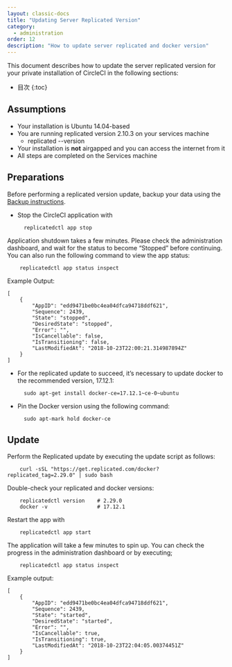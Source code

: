 ```yaml
---
layout: classic-docs
title: "Updating Server Replicated Version"
category:
  - administration
order: 12
description: "How to update server replicated and docker version"
---
```

This document describes how to update the server replicated version for your private installation of CircleCI in the following sections:

- 目次
{:toc}

## Assumptions

- Your installation is Ubuntu 14.04-based
- You are running replicated version 2.10.3 on your services machine 
  - replicated --version
- Your installation is **not** airgapped and you can access the internet from it
- All steps are completed on the Services machine

## Preparations

Before performing a replicated version update, backup your data using the [Backup instructions]({{site.baseurl}}/2.0/backup/).

- Stop the CircleCI application with

        replicatedctl app stop
    

Application shutdown takes a few minutes. Please check the administration dashboard, and wait for the status to become “Stopped” before continuing. You can also run the following command to view the app status:

        replicatedctl app status inspect
    

Example Output:

    [
        {
            "AppID": "edd9471be0bc4ea04dfca94718ddf621",
            "Sequence": 2439,
            "State": "stopped",
            "DesiredState": "stopped",
            "Error": "",
            "IsCancellable": false,
            "IsTransitioning": false,
            "LastModifiedAt": "2018-10-23T22:00:21.314987894Z"
        }
    ]
    

- For the replicated update to succeed, it’s necessary to update docker to the recommended version, 17.12.1:

        sudo apt-get install docker-ce=17.12.1~ce-0~ubuntu
    

- Pin the Docker version using the following command:

        sudo apt-mark hold docker-ce
    

## Update

Perform the Replicated update by executing the update script as follows:

        curl -sSL "https://get.replicated.com/docker?replicated_tag=2.29.0" | sudo bash
    

Double-check your replicated and docker versions:

        replicatedctl version    # 2.29.0
        docker -v                # 17.12.1
    

Restart the app with

        replicatedctl app start
    

The application will take a few minutes to spin up. You can check the progress in the administration dashboard or by executing;

        replicatedctl app status inspect
    

Example output:

    [
        {
            "AppID": "edd9471be0bc4ea04dfca94718ddf621",
            "Sequence": 2439,
            "State": "started",
            "DesiredState": "started",
            "Error": "",
            "IsCancellable": true,
            "IsTransitioning": true,
            "LastModifiedAt": "2018-10-23T22:04:05.00374451Z"
        }
    ]
